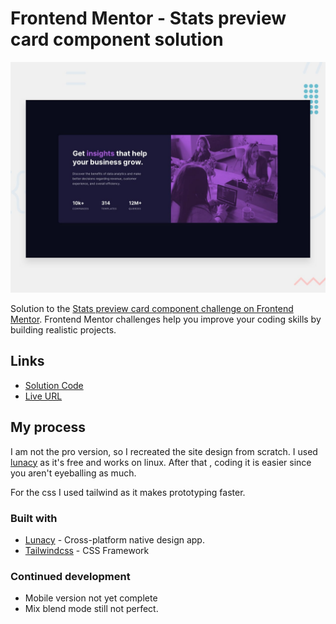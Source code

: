 # Frontend Mentor - Stats preview card component solution

![](./design/desktop-preview.jpg)

Solution to the
[Stats preview card component challenge on Frontend Mentor](https://www.frontendmentor.io/challenges/stats-preview-card-component-8JqbgoU62).
Frontend Mentor challenges help you improve your coding skills by building
realistic projects.

## Links

- [Solution Code](https://github.com/ianmuchina/fe/tree/main/3-column-preview-card-component)
- [Live URL](https://fe-muchina.vercel.app/stats-preview-card-component/)

## My process

I am not the pro version, so I recreated the site design from scratch. I used
[lunacy](https://icons8.com/lunacy) as it's free and works on linux. After that
, coding it is easier since you aren't eyeballing as much.

For the css I used tailwind as it makes prototyping faster.

### Built with

- [Lunacy](https://icons8.com/lunacy) - Cross-platform native design app.
- [Tailwindcss](https://tailwindcss.com/) - CSS Framework

### Continued development

- Mobile version not yet complete
- Mix blend mode still not perfect.
